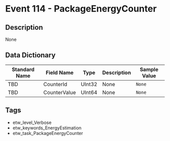# Event 114 - PackageEnergyCounter

## Description
None

## Data Dictionary
|Standard Name|Field Name|Type|Description|Sample Value|
|---|---|---|---|---|
|TBD|CounterId|UInt32|None|`None`|
|TBD|CounterValue|UInt64|None|`None`|

## Tags
* etw_level_Verbose
* etw_keywords_EnergyEstimation
* etw_task_PackageEnergyCounter